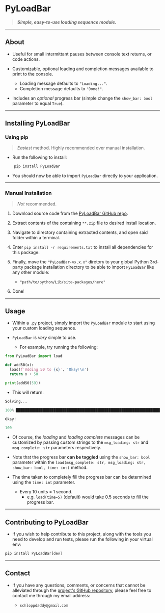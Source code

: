 # PyLoadBar

> _**Simple, easy-to-use loading sequence module.**_

---

## About

- Useful for small intermittant pauses between console text returns, or code actions.

- Customizable, optional loading and completion messages available to print to the console.

  - Loading message defaults to `"Loading..."`.
  - Completion message defaults to `"Done!"`.

- Includes an _optional_ progress bar (simple change the `show_bar: bool` parameter to equal `True`).

---

## Installing PyLoadBar

### Using pip

> _Easiest_ method. Highly recommended over manual installation.

- Run the following to install:

```python
    pip install PyLoadBar
```

- You should now be able to import `PyLoadBar` directly to your application.

---

### Manual Installation

> _Not_ recommended.

1. Download source code from the [PyLoadBar GitHub repo](https://github.com/schlopp96/PyLoadBar).

2. Extract contents of the containing `**.zip` file to desired install location.

3. Navigate to directory containing extracted contents, and open said folder within a terminal.

4. Enter `pip install -r requirements.txt` to install all dependencies for this package.

5. Finally, move the `"PyLoadBar-vx.x.x"` diretory to your global Python 3rd-party package installation directory to be able to import `PyLoadBar` like any other module:

   - `"path/to/python/Lib/site-packages/here"`

6. Done!

---

## Usage

- Within a `.py` project, simply import the `PyLoadBar` module to start using your custom loading sequence.

- `PyLoadBar` is _very_ simple to use.

  - For example, try running the following:

```python
from PyLoadBar import load

def add50(x):
  load(f'Adding 50 to {x}', 'Okay!\n')
  return x + 50

print(add50(50))
```

- This will return:

```python
Solving...

100%|█████████████████████████████████████████████████████████████████████████████████████████████████████████████████████████████████████| 5/5 [00:00<00:00,  8.94it/s].

Okay!

100
```

- Of course, the _loading_ and _loading complete_ messages can be customized by passing custom strings to the `msg_loading: str` and `msg_complete: str` parameters respectively.

- Note that the progress bar **can be toggled** using the `show_bar: bool` parameter within the `load(msg_complete: str, msg_loading: str, show_bar: bool, time: int)` method.

- The time taken to completely fill the progress bar can be determined using the `time: int` parameter.
  - Every 10 units = 1 second.
    - e.g. `load(time=5)` (default) would take 0.5 seconds to fill the progress bar.

---

## Contributing to PyLoadBar

- If you wish to help contribute to this project, along with the tools you need to develop and run tests, please run the following in your virtual env:

```python
pip install PyLoadBar[dev]
```

---

## Contact

- If you have any questions, comments, or concerns that cannot be alleviated through the [project's GitHub repository](https://github.com/schlopp96/PyLoadBar), please feel free to contact me through my email address:

  - `schloppdaddy@gmail.com`
